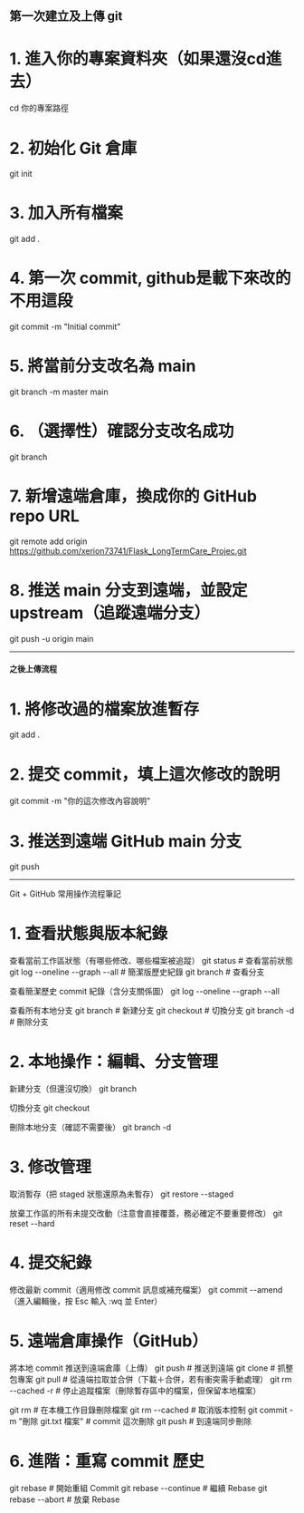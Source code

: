 ## 第一次建立及上傳 git ##

# 1. 進入你的專案資料夾（如果還沒cd進去）
cd 你的專案路徑

# 2. 初始化 Git 倉庫
git init

# 3. 加入所有檔案
git add .

# 4. 第一次 commit, github是載下來改的不用這段
git commit -m "Initial commit"

# 5. 將當前分支改名為 main
git branch -m master main

# 6. （選擇性）確認分支改名成功
git branch

# 7. 新增遠端倉庫，換成你的 GitHub repo URL
git remote add origin https://github.com/xerion73741/Flask_LongTermCare_Projec.git

# 8. 推送 main 分支到遠端，並設定 upstream（追蹤遠端分支）
git push -u origin main

----------------------------------------------------------------------------

#### 之後上傳流程 ####

# 1. 將修改過的檔案放進暫存
git add .

# 2. 提交 commit，填上這次修改的說明
git commit -m "你的這次修改內容說明"

# 3. 推送到遠端 GitHub main 分支
git push

---------------------------------------
Git + GitHub 常用操作流程筆記
# 1. 查看狀態與版本紀錄
查看當前工作區狀態（有哪些修改、哪些檔案被追蹤）
git status                      # 查看當前狀態
git log --oneline --graph --all # 簡潔版歷史紀錄
git branch                      # 查看分支

查看簡潔歷史 commit 紀錄（含分支關係圖）
git log --oneline --graph --all

查看所有本地分支
git branch <branch-name>  # 新建分支
git checkout <branch-name> # 切換分支
git branch -d <branch-name> # 刪除分支

# 2. 本地操作：編輯、分支管理
新建分支（但還沒切換）
git branch <branch-name>

切換分支
git checkout <branch-name>

刪除本地分支（確認不需要後）
git branch -d <branch-name>

# 3. 修改管理
取消暫存（把 staged 狀態還原為未暫存）
git restore --staged <file>

放棄工作區的所有未提交改動（注意會直接覆蓋，務必確定不要重要修改）
git reset --hard

# 4. 提交紀錄
修改最新 commit（適用修改 commit 訊息或補充檔案）
git commit --amend
（進入編輯後，按 Esc 輸入 :wq 並 Enter）

# 5. 遠端倉庫操作（GitHub）
將本地 commit 推送到遠端倉庫（上傳）
git push                          # 推送到遠端
git clone <url>                   # 抓整包專案
git pull                          # 從遠端拉取並合併（下載＋合併，若有衝突需手動處理）
git rm --cached -r <name>         # 停止追蹤檔案（刪除暫存區中的檔案，但保留本地檔案）

git rm <file>                     # 在本機工作目錄刪除檔案
git rm --cached <file>            # 取消版本控制
git commit -m "刪除 git.txt 檔案"  # commit 這次刪除 
git push                          # 到遠端同步刪除

# 6. 進階：重寫 commit 歷史
git rebase               # 開始重組 Commit
git rebase --continue    # 繼續 Rebase
git rebase --abort       # 放棄 Rebase

